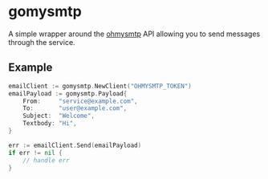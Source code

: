 # gomysmtp

A simple wrapper around the [ohmysmtp](https://www.ohmysmtp.com) API allowing you to send messages through the service.

## Example
```go
emailClient := gomysmtp.NewClient("OHMYSMTP_TOKEN")
emailPayload := gomysmtp.Payload{
    From:     "service@example.com",
    To:       "user@example.com",
    Subject:  "Welcome",
    Textbody: "Hi",
}

err := emailClient.Send(emailPayload)
if err != nil {
    // handle err
}
```
